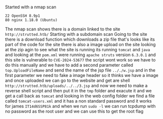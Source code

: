 Started with a nmap scan
```
22 OpenSSH 8.9p1
80 nginx 1.18.0 (Ubuntu)
```
The nmap scan shows there is a domain linked to the site `http://strutted.htb/` 
Starting with a subdomain scan
Going to the site there is a download function which downloads a zip file that's looks like its part of the code for the site there is also a image upload on the site looking at the zip agin to see what the site is running its running `tomcat` and `java` and looking at the `pom.xml` were running `apache struts` version `6.3.0.1` and this site is vulnerable to `CVE-2024-53677` the script wont work so we have to do this manually and we have to add a second parameter called `top.UploadFileName` and send the name of the jsp file `.././w.jsp` and in the first parameter we need to fake a image header so it thinks we have a image and once uploaded we can go to the website and get are shell `http://strutted.htb/uploads/../../3.jsp` and now we need to make a reverse shell script and then put it in the `tmp` folder and exacute it and we get a call back as `tomcat`  and looking in the web config folder we find a file called `tomcat-users.xml` and it has a non standard password and it works for james `IT14d6SSP81k` and when we run `sudo -l` we can run tcpdump with no password as the root user and we can use this to get the root flag 